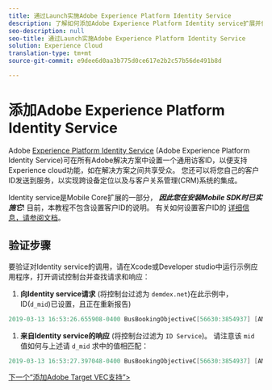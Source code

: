 ```yaml
---
title: 通过Launch实施Adobe Experience Platform Identity Service
description: 了解如何添加Adobe Experience Platform Identity service扩展并使用“设置客户ID”动作收集客户ID。 本课程是在Mobile iOS Objective-C应用程序中实施Experience cloud的一部分。
seo-description: null
seo-title: 通过Launch实施Adobe Experience Platform Identity Service
solution: Experience Cloud
translation-type: tm+mt
source-git-commit: e9dee6d0aa3b775d0ce617e2b2c57b56de491b8d

---
```



# 添加Adobe Experience Platform Identity Service

Adobe [Experience Platform Identity Service](https://docs.adobe.com/content/help/en/id-service/using/home.html) (Adobe Experience Platform Identity Service)可在所有Adobe解决方案中设置一个通用访客ID，以便支持Experience cloud功能，如在解决方案之间共享受众。  您还可以将您自己的客户ID发送到服务，以实现跨设备定位以及与客户关系管理(CRM)系统的集成。

Identity service是Mobile Core扩展的一部分， ***因此您在安装Mobile SDK时已实施它***! 目前，本教程不包含设置客户ID的说明。 有关如何设置客户ID的 [详细信息，请参阅文档](https://aep-sdks.gitbook.io/docs/using-mobile-extensions/mobile-core/identity/identity-api-reference)。

## 验证步骤

要验证对Identity service的调用，请在Xcode或Developer studio中运行示例应用程序，打开调试控制台并查找请求和响应：

1. **向Identity service请求** (将控制台过滤为 `demdex.net`)在此示例中，ID(`d_mid`)已设置，且正在重新报告)

```objective-c
2019-03-13 16:53:26.655908-0400 BusBookingObjectiveC[56630:3854937] [AMSDK DEBUG <com.adobe.module.identity>]:Sending request (https://dpm.demdex.net/id?d_rtbd=json&d_ver=2&d_orgid=7ABB3E6A5A7491460A495D61@AdobeOrg&d_mid=67027929491180584128922600814231770586)
```

1. **来自Identity service的响应** (将控制台过滤为 `ID Service`)。 请注意该 `mid` 值如何与上述请 `d_mid` 求中的值相匹配：

```objective-c
2019-03-13 16:53:27.397048-0400 BusBookingObjectiveC[56630:3854937] [AMSDK DEBUG <com.adobe.module.identity>]: ID Service - Got ID Response (mid: 67027929491180584128922600814231770586, blob: j8Odv6LonN4r3an7LhD3WZrU1bUpAkFkkiY1ncBR96t2PTI, hint: 9, ttl: "604800000 ms")
```

[下一个“添加Adobe Target VEC支持”&gt;](target-vec.md)
